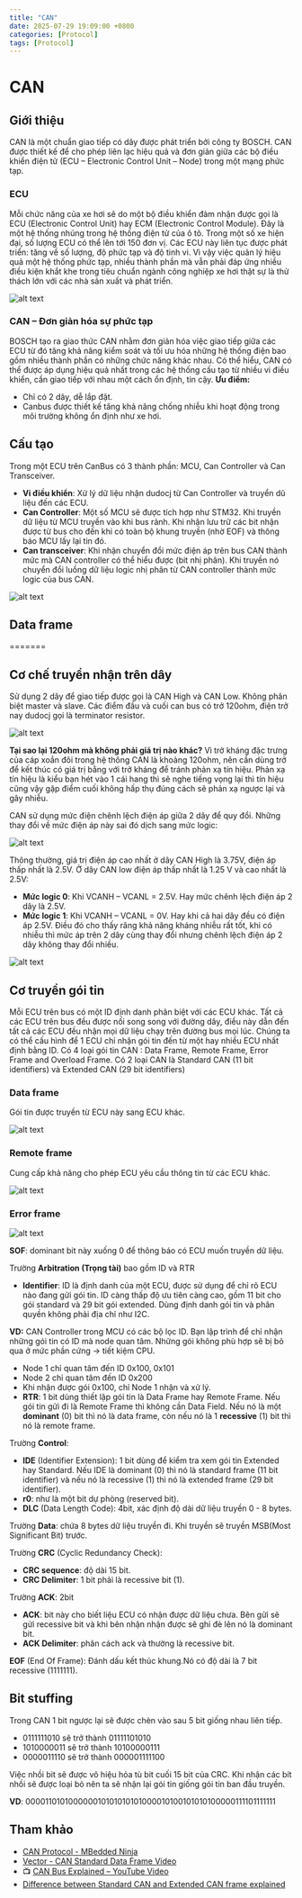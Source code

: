 ```yaml
---
title: "CAN"
date: 2025-07-29 19:09:00 +0800
categories: [Protocol]
tags: [Protocol]
---
```


# CAN
## Giới thiệu
CAN là một chuẩn giao tiếp có dây được phát triển bởi công ty BOSCH. CAN được thiết kế để cho phép liên lạc hiệu quả và đơn giản giữa các bộ điều khiển điện tử (ECU – Electronic Control Unit – Node) trong một mạng phức tạp.

### ECU
Mỗi chức năng của xe hơi sẽ do một bộ điều khiển đảm nhận được gọi là ECU (Electronic Control Unit) hay ECM (Electronic Control Module). Đây là một hệ thống nhúng trong hệ thống điện tử của ô tô. 
Trong một số xe hiện đại, số lượng ECU có thể lên tới 150 đơn vị. Các ECU này liên tục được phát triển: tăng về số lượng, độ phức tạp và độ tinh vi. Vì vậy việc quản lý hiệu quả một hệ thống phức tạp, nhiều thành phần mà vẫn phải đáp ứng nhiều điều kiện khắt khe trong tiêu chuẩn ngành công nghiệp xe hơi thật sự là thử thách lớn với các nhà sản xuất và phát triển.

![alt text](/assets/Protocol/oto_components.png)

### CAN – Đơn giản hóa sự phức tạp
BOSCH tạo ra giao thức CAN nhằm đơn giản hóa việc giao tiếp giữa các ECU từ đó tăng khả năng kiểm soát và tối ưu hóa những hệ thống điện bao gồm nhiều thành phần có những chức năng khác nhau. Có thể hiểu, CAN có thể được áp dụng hiệu quả nhất trong các hệ thống cấu tạo từ nhiều vi điều khiển, cần giao tiếp với nhau một cách ổn định, tin cậy.
**Ưu điểm:**
- Chỉ có 2 dây, dễ lắp đặt.
- Canbus được thiết kế tăng khả năng chống nhiễu khi hoạt động trong môi trường không ổn định như xe hơi.

## Cấu tạo
Trong một ECU trên CanBus có 3 thành phần: MCU, Can Controller và Can Transceiver.
- **Vi điều khiển**: Xử lý dữ liệu nhận dudocj từ Can Controller và truyển dũ liệu đến các ECU.
- **Can Controller**: Một số MCU sẽ được tích hợp như STM32. Khi truyền dữ liệu từ MCU truyền vào khi bus rảnh. Khi nhận lưu trữ các bit nhận được từ bus cho đến khi có toàn bộ khung truyền (nhờ EOF) và thông báo MCU lấy lại tin đó.
- **Can transceiver**: Khi nhận chuyển đổi mức điện áp trên bus CAN thành mức mà CAN controller có thể hiểu được (bit nhị phân).
Khi truyền nó chuyển đổi luồng dữ liệu logic nhị phân từ CAN controller thành mức logic của bus CAN.

![alt text](/assets/Protocol/can_connect.png)

## Data frame
=======
## Cơ chế truyền nhận trên dây
Sử dụng 2 dây để giao tiếp được gọi là CAN High và CAN Low. Không phân biệt master và slave.
Các điểm đầu và cuối can bus có trở 120ohm, điện trở nay dudocj gọi là terminator resistor.

![alt text](/assets/Protocol/Can_120ohm.png)

**Tại sao lại 120ohm mà không phải giá trị nào khác?**
Vì trở kháng đặc trưng của cáp xoắn đôi trong hệ thông CAN là khoảng 120ohm, nên cần dùng trở để kết thúc có giá trị bằng với trở kháng để tránh phản xạ tín hiệu. Phản xạ tín hiệu là kiểu bạn hét vào 1 cái hang thì sẽ nghe tiếng vọng lại thì tín hiệu cũng vậy gặp điểm cuối không hấp thụ đúng cách sẽ phản xạ ngược lại và gây nhiễu.

CAN sử dụng mức điện chênh lệch điện áp giữa 2 dây để quy đổi. Những thay đổi về mức điện áp này sai đó dịch sang mức logic:

![alt text](/assets/Protocol/can_signal.png)

Thông thường, giá trị điện áp cao nhất ở dây CAN High là 3.75V, điện áp thấp nhất là 2.5V.  Ở dây CAN low điện áp thấp nhất là 1.25 V và cao nhất là 2.5V:
- **Mức logic 0**: Khi VCANH – VCANL = 2.5V. Hay mức chênh lệch điện áp 2 dây là 2.5V.
- **Mức logic 1**: Khi VCANH – VCANL = 0V. Hay khi cả hai dây đều có điện áp 2.5V.
Điều đó cho thấy răng khả năng kháng nhiễu rất tốt, khi có nhiễu thì mức áp trên 2 dây cùng thay đổi nhưng chênh lệch điện áp 2 dây không thay đổi nhiều.

![alt text](/assets/Protocol/can_signal2.png)

## Cơ truyền gói tin
Mỗi ECU trên bus có một ID định danh phân biệt với các ECU khác.
Tất cả các ECU trên bus đều được nối song song với đường dây, điều này dẫn đến tất cả các ECU đều nhận mọi dữ liệu chạy trên đường bus mọi lúc. Chúng ta có thể cấu hình để 1 ECU chỉ nhận gói tin đến từ một hay nhiều ECU nhất định bằng ID.
Có 4 loại gói tin CAN : Data Frame, Remote Frame, Error Frame and Overload Frame.
Có 2 loại CAN là Standard CAN (11 bit identifiers) và Extended CAN (29 bit identifiers)
### Data frame
Gói tin được truyền từ ECU này sang ECU khác.

![alt text](/assets/Protocol/Can_Data_frame.png)

### Remote frame
Cung cấp khả năng cho phép ECU yêu cầu thông tin từ các ECU khác.

![alt text](/assets/Protocol/Can_remote_frame.png)

### Error frame

![alt text](/assets/Protocol/Can_error_frame.png)

**SOF**: dominant bit này xuống 0 để thông báo có ECU muốn truyền dữ liệu.

Trường **Arbitration (Trọng tài)** bao gồm ID và RTR
- **Identifier**: ID là định danh của một ECU, được sử dụng để chỉ rõ ECU nào đang gửi gói tin. ID càng thấp độ ưu tiên càng cao, gồm 11 bit cho gói standard và 29 bit gói extended. Dùng định danh gói tin và phân quyền không phải địa chỉ như I2C.

**VD:** CAN Controller trong MCU có các bộ lọc ID. Bạn lập trình để chỉ nhận những gói tin có ID mà node quan tâm. Những gói không phù hợp sẽ bị bỏ qua ở mức phần cứng → tiết kiệm CPU.
- Node 1 chỉ quan tâm đến ID 0x100, 0x101
- Node 2 chỉ quan tâm đến ID 0x200
- Khi nhận được gói 0x100, chỉ Node 1 nhận và xử lý.
- **RTR**: 1 bit dùng thiết lập gói tin là Data Frame hay Remote Frame. Nếu gói tin gửi đi là Remote Frame thì không cần Data Field. Nếu nó là một **dominant** (0) bit thì nó là data frame, còn nếu nó là 1 **recessive** (1) bit thì nó là remote frame.

Trường **Control**:
- **IDE** (Identifier Extension): 1 bit dùng để kiểm tra xem gói tin Extended hay Standard. Nếu IDE là dominant (0) thì nó là standard frame (11 bit identifier) và nếu nó là recessive (1) thì nó là extended frame (29 bit identifier).
- **r0**: như là một bit dự phòng (reserved bit).
- **DLC** (Data Length Code): 4bit, xác định độ dài dữ liệu truyền 0 - 8 bytes.

Trường **Data**: chứa 8 bytes dữ liệu truyền đi. Khi truyền sẽ truyền MSB(Most Significant Bit) trước.

Trường **CRC** (Cyclic Redundancy Check):
- **CRC sequence**: độ dài 15 bit.
- **CRC Delimiter**: 1 bit phải là recessive bit (1).

Trường **ACK**: 2bit
- **ACK**: bit này cho biết liệu ECU có nhận được dữ liệu chưa. Bên gửi sẽ gửi recessive bit và khi bên nhận nhận được sẽ ghi đè lên nó là dominant bit.
- **ACK Delimiter**: phân cách ack và thường là recessive bit.

**EOF** (End Of Frame): Đánh dấu kết thúc khung.Nó có độ dài là 7 bit recessive (1111111).

## Bit stuffing

Trong CAN 1 bit ngược lại sẽ được chèn vào sau 5 bit giống nhau liên tiếp.

- 0111111010 sẽ trở thành 01111101010
- 1010000011 sẽ trở thành 10100000111
- 0000011110 sẽ trở thành 000001111100

Việc nhồi bit sẽ được vô hiệu hỏa tù bit cuối 15 bit của CRC. Khi nhận các bít nhồi sẽ được loại bỏ nên ta sẽ nhận lại gói tin giống gói tin ban đầu truyền.

**VD**:
000011010100000010101010101000010100101010100000111101111111

## Tham khảo

- [CAN Protocol - MBedded Ninja](https://blog.mbedded.ninja/electronics/communication-protocols/can-protocol/)
- [Vector - CAN Standard Data Frame Video](https://www.vector.com/int/en/know-how/can/can-knowledge/can-data-frame/)
- 📺 [CAN Bus Explained – YouTube Video](https://www.youtube.com/watch?v=2Mhqwt2xTxk)  
- [Difference between Standard CAN and Extended CAN frame explained](https://automotivevehicletesting.com/standard-can-and-extended-can-frame/)